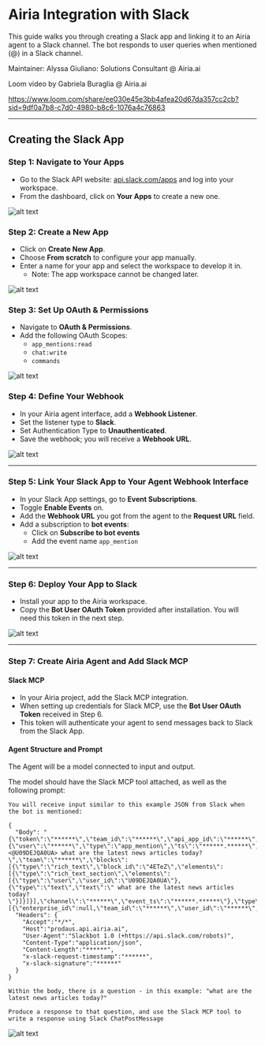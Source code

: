 # Airia Integration with Slack
  
This guide walks you through creating a Slack app and linking it to an Airia agent to a Slack channel. The bot responds to user queries when mentioned (@) in a Slack channel.


Maintainer: Alyssa Giuliano: Solutions Consultant @ Airia.ai

Loom video by Gabriela Buraglia @ Airia.ai

https://www.loom.com/share/ee030e45e3bb4afea20d67da357cc2cb?sid=9df0a7b8-c7d0-4980-b8c6-1076a4c76863
  
---

## Creating the Slack App

### Step 1: Navigate to Your Apps
- Go to the Slack API website: [api.slack.com/apps](https://api.slack.com/apps) and log into your workspace.
- From the dashboard, click on **Your Apps** to create a new one.

![alt text](/images/image.png)

### Step 2: Create a New App
- Click on **Create New App**.
- Choose **From scratch** to configure your app manually.
- Enter a name for your app and select the workspace to develop it in.
    - Note: The app workspace cannot be changed later.

![alt text](/images/image-2.png)

### Step 3: Set Up OAuth & Permissions
- Navigate to **OAuth & Permissions**.
- Add the following OAuth Scopes:
  - `app_mentions:read`
  - `chat:write`
  - `commands`

![alt text](/images/image-4.png)

### Step 4: Define Your Webhook

- In your Airia agent interface, add a **Webhook Listener**.
- Set the listener type to **Slack**.
- Set Authentication Type to **Unauthenticated**.
- Save the webhook; you will receive a **Webhook URL**.

![alt text](/images/image-5.png)

---

### Step 5: Link Your Slack App to Your Agent Webhook Interface
- In your Slack App settings, go to **Event Subscriptions**.
- Toggle **Enable Events** on.
- Add the **Webhook URL** you got from the agent to the **Request URL** field.
- Add a subscription to **bot events**:
  - Click on **Subscribe to bot events**
  - Add the event name `app_mention`

![alt text](/images/image-6.png)

---

### Step 6: Deploy Your App to Slack
- Install your app to the Airia workspace.
- Copy the **Bot User OAuth Token** provided after installation. You will need this token in the next step.

![alt text](/images/image-7.png)

---

### Step 7: Create Airia Agent and Add Slack MCP 

#### Slack MCP

- In your Airia project, add the Slack MCP integration.
- When setting up credentials for Slack MCP, use the **Bot User OAuth Token** received in Step 6.
- This token will authenticate your agent to send messages back to Slack from the Slack App.

#### Agent Structure and Prompt

The Agent will be a model connected to input and output. 

The model should have the Slack MCP tool attached, as well as the following prompt:
```
You will receive input similar to this example JSON from Slack when the bot is mentioned:

{
  "Body": "{\"token\":\"******\",\"team_id\":\"******\",\"api_app_id\":\"******\",\"event\":{\"user\":\"******\",\"type\":\"app_mention\",\"ts\":\"******.******\",\"client_msg_id\":\"******\",\"text\":\"<@U09DEJQA0UA> what are the latest news articles today?\",\"team\":\"******\",\"blocks\":[{\"type\":\"rich_text\",\"block_id\":\"4ETeZ\",\"elements\":[{\"type\":\"rich_text_section\",\"elements\":[{\"type\":\"user\",\"user_id\":\"U09DEJQA0UA\"},{\"type\":\"text\",\"text\":\" what are the latest news articles today?\"}]}]}],\"channel\":\"******\",\"event_ts\":\"******.******\"},\"type\":\"event_callback\",\"event_id\":\"******\",\"event_time\":******,\"authorizations\":[{\"enterprise_id\":null,\"team_id\":\"******\",\"user_id\":\"******\",\"is_bot\":true,\"is_enterprise_install\":false}],\"is_ext_shared_channel\":false,\"event_context\":\"******\"}",
  "Headers": {
    "Accept":"*/*",
    "Host":"prodaus.api.airia.ai",
    "User-Agent":"Slackbot 1.0 (+https://api.slack.com/robots)",
    "Content-Type":"application/json",
    "Content-Length":"******",
    "x-slack-request-timestamp":"******",
    "x-slack-signature":"******"
  }
}

Within the body, there is a question - in this example: "what are the latest news articles today?"

Produce a response to that question, and use the Slack MCP tool to write a response using Slack ChatPostMessage
```

![alt text](</images/Screenshot.png>)
